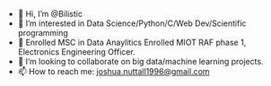 - 👋 Hi, I’m @Bilistic
- 👀 I’m interested in Data Science/Python/C/Web Dev/Scientific programming
- 🌱 Enrolled MSC in Data Anaylitics
     Enrolled MIOT RAF phase 1, Electronics Engineering Officer.
- 💞️ I’m looking to collaborate on big data/machine learning projects.
- 📫 How to reach me: joshua.nuttall1996@gmail.com

<!---
Bilistic/Bilistic is a ✨ special ✨ repository because its `README.md` (this file) appears on your GitHub profile.
You can click the Preview link to take a look at your changes.
--->
